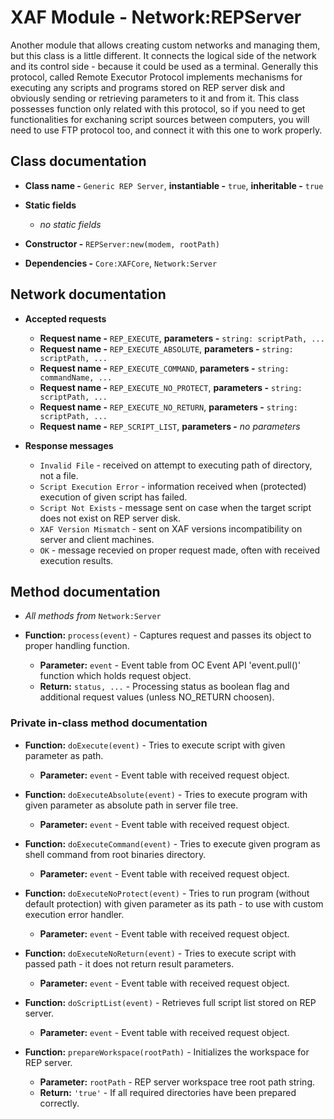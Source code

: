 # XAF Module - Network:REPServer

Another module that allows creating custom networks and managing them, but this class is a little different. It connects the logical side of the network and its control side - because it could be used as a terminal. Generally this protocol, called Remote Executor Protocol implements mechanisms for executing any scripts and programs stored on REP server disk and obviously sending or retrieving parameters to it and from it. This class possesses function only related with this protocol, so if you need to get functionalities for exchaning script sources between computers, you will need to use FTP protocol too, and connect it with this one to work properly.

## Class documentation

* **Class name -** `Generic REP Server`, **instantiable -** `true`, **inheritable -** `true`
* **Static fields**

  * *no static fields*

* **Constructor -** `REPServer:new(modem, rootPath)`
* **Dependencies -** `Core:XAFCore`, `Network:Server`

## Network documentation

* **Accepted requests**

  * **Request name -** `REP_EXECUTE`, **parameters -** `string: scriptPath, ...`
  * **Request name -** `REP_EXECUTE_ABSOLUTE`, **parameters -** `string: scriptPath, ...`
  * **Request name -** `REP_EXECUTE_COMMAND`, **parameters -** `string: commandName, ...`
  * **Request name -** `REP_EXECUTE_NO_PROTECT`, **parameters -** `string: scriptPath, ...`
  * **Request name -** `REP_EXECUTE_NO_RETURN`, **parameters -** `string: scriptPath, ...`
  * **Request name -** `REP_SCRIPT_LIST`, **parameters -** *no parameters*

* **Response messages**

  * `Invalid File` - received on attempt to executing path of directory, not a file.
  * `Script Execution Error` - information received when (protected) execution of given script has failed.
  * `Script Not Exists` - message sent on case when the target script does not exist on REP server disk.
  * `XAF Version Mismatch` - sent on XAF versions incompatibility on server and client machines.
  * `OK` - message recevied on proper request made, often with received execution results.

## Method documentation

* *All methods from* `Network:Server`
* **Function:** `process(event)` - Captures request and passes its object to proper handling function.

  * **Parameter:** `event` - Event table from OC Event API 'event.pull()' function which holds request object.
  * **Return:** `status, ...` - Processing status as boolean flag and additional request values (unless NO_RETURN choosen).

### Private in-class method documentation

* **Function:** `doExecute(event)` - Tries to execute script with given parameter as path.

  * **Parameter:** `event` - Event table with received request object.

* **Function:** `doExecuteAbsolute(event)` - Tries to execute program with given parameter as absolute path in server file tree.

  * **Parameter:** `event` - Event table with received request object.

* **Function:** `doExecuteCommand(event)` - Tries to execute given program as shell command from root binaries directory.

  * **Parameter:** `event` - Event table with received request object.

* **Function:** `doExecuteNoProtect(event)` - Tries to run program (without default protection) with given parameter as its path - to use with custom execution error handler.

  * **Parameter:** `event` - Event table with received request object.

* **Function:** `doExecuteNoReturn(event)` - Tries to execute script with passed path - it does not return result parameters.

  * **Parameter:** `event` - Event table with received request object.

* **Function:** `doScriptList(event)` - Retrieves full script list stored on REP server.

  * **Parameter:** `event` - Event table with received request object.

* **Function:** `prepareWorkspace(rootPath)` - Initializes the workspace for REP server.

  * **Parameter:** `rootPath` - REP server workspace tree root path string.
  * **Return:** `'true'` - If all required directories have been prepared correctly.
